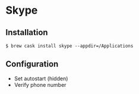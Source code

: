 # Skype

## Installation

```ShellSession
$ brew cask install skype --appdir=/Applications
```

## Configuration

* Set autostart (hidden)
* Verify phone number
